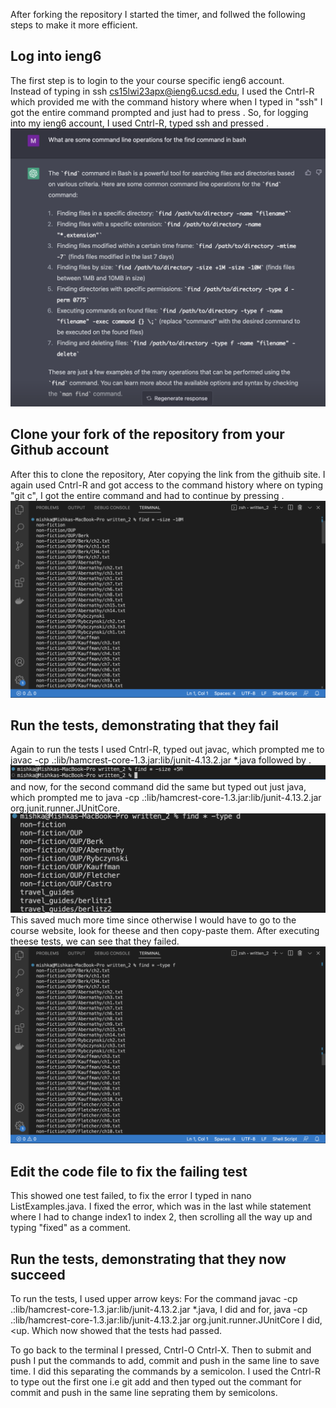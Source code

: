 After forking the repository I started the timer, and follwed the following steps to make it more efficient. <br>
## Log into ieng6

The first step is to login to the your course specific ieng6 account. <br>
Instead of typing in ssh cs15lwi23apx@ieng6.ucsd.edu, I used the Cntrl-R which provided me with the command history where when I typed in "ssh" I got the entire command prompted and just had to press <enter>. 
 So, for logging into my ieng6 account, I used Cntrl-R, typed ssh and pressed <enter>.
  ![Image](one.png)
  
 ## Clone your fork of the repository from your Github account
 
  After this to clone the repository, Ater copying the link from the githuib site. 
 I again used Cntrl-R and got access to the command history where on typing "git c", I got the entire command and had to continue by pressing  <enter>.
  ![Image](two.png)
 
 ## Run the tests, demonstrating that they fail
 Again to run the tests I used Cntrl-R, typed out javac, which prompted me to javac -cp .:lib/hamcrest-core-1.3.jar:lib/junit-4.13.2.jar *.java followed by <enter>. 
   ![Image](three.png)
 and now, for the second command did the same but typed out just java, which prompted me to java -cp .:lib/hamcrest-core-1.3.jar:lib/junit-4.13.2.jar org.junit.runner.JUnitCore.
   ![Image](four.png)
 This saved much more time since otherwise I would have to go to the course website, look for theese and then copy-paste them.
 After executing theese tests, we can see that they failed.
  ![Image](five.png)
 
 ## Edit the code file to fix the failing test
   
  This showed one test failed, to fix the error I typed in nano ListExamples.java.
  I fixed the error, which was in the last while statement where I had to change index1 to index 2, then scrolling all the way up and typing "fixed" as a comment. 
  
 ## Run the tests, demonstrating that they now succeed

   To run the tests, I used upper arrow keys: 
  For the command javac -cp .:lib/hamcrest-core-1.3.jar:lib/junit-4.13.2.jar *.java, I did <up><up><enter>
  and for, java -cp .:lib/hamcrest-core-1.3.jar:lib/junit-4.13.2.jar org.junit.runner.JUnitCore I did,<up<up><up><enter>.
 Which now showed that the tests had passed. 
 
  To go back to the terminal I pressed, Cntrl-O <enter> Cntrl-X. 
  Then to submit and push I put the commands to add, commit and push in the same line to save time. I did this separating the commands by a semicolon. I used the Cntrl-R to type out the first one i.e git add and then typed out the commant for commit and push in the same line seprating them by semicolons.
 
  
  
  
  
  
  
  











